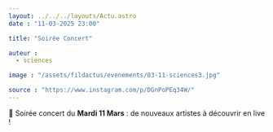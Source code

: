 ```yaml
---
layout: ../../../layouts/Actu.astro
date : "11-03-2025 23:00"

title: "Soirée Concert"

auteur :
  - sciences

image : "/assets/fildactus/evenements/03-11-sciences3.jpg"

source : "https://www.instagram.com/p/DGnPoPEq34W/"
---
```


🎸 Soirée concert du __Mardi 11 Mars__ : de nouveaux artistes à découvrir en live !